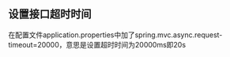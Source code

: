 ## 设置接口超时时间

在配置文件application.properties中加了spring.mvc.async.request-timeout=20000，意思是设置超时时间为20000ms即20s